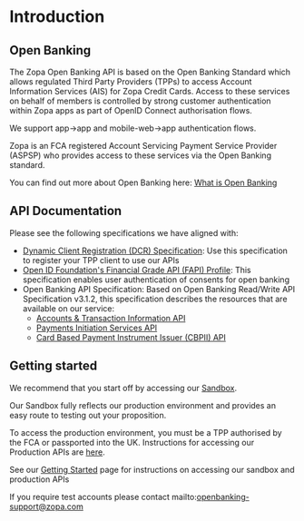 # Introduction

## Open Banking

The Zopa Open Banking API is based on the Open Banking Standard which allows regulated Third Party Providers (TPPs) to access Account Information Services (AIS) for Zopa Credit Cards. Access to these services on behalf of members is controlled by strong customer authentication within Zopa apps as part of OpenID Connect authorisation flows.

We support app->app and mobile-web->app authentication flows.

Zopa is an FCA registered Account Servicing Payment Service Provider (ASPSP) who provides access to these services via the Open Banking standard.

You can find out more about Open Banking here: [What is Open Banking](https://www.openbanking.org.uk/customers/what-is-open-banking/)

## API Documentation

Please see the following specifications we have aligned with:

- [Dynamic Client Registration (DCR) Specification](https://openbankinguk.github.io/dcr-docs-pub/v3.2/dynamic-client-registration.html): Use this specification to register your TPP client to use our APIs
- [Open ID Foundation's Financial Grade API (FAPI) Profile](https://bitbucket.org/openid/fapi/src/master/Financial_API_WD_001.md): This specification enables user authentication of consents for open banking
- Open Banking API Specification: Based on Open Banking Read/Write API Specification v3.1.2, this specification describes the resources that are available on our service:
  - [Accounts & Transaction Information API](../swagger/account-info-openapi.yaml)
  - [Payments Initiation Services API](../swagger/payment-initiation-openapi.yaml)
  - [Card Based Payment Instrument Issuer (CBPII) API](../swagger/confirmation-funds-openapi.yaml)

## Getting started

We recommend that you start off by accessing our [Sandbox](./docs/40-sandbox.md).

Our Sandbox fully reflects our production environment and provides an easy route to testing out your proposition.

To access the production environment, you must be a TPP authorised by the FCA or passported into the UK. Instructions for accessing our Production APIs are [here](./docs/30-production.md).

See our [Getting Started](./docs/20-getting-started.md) page for instructions on accessing our sandbox and production APIs

If you require test accounts please contact mailto:openbanking-support@zopa.com
